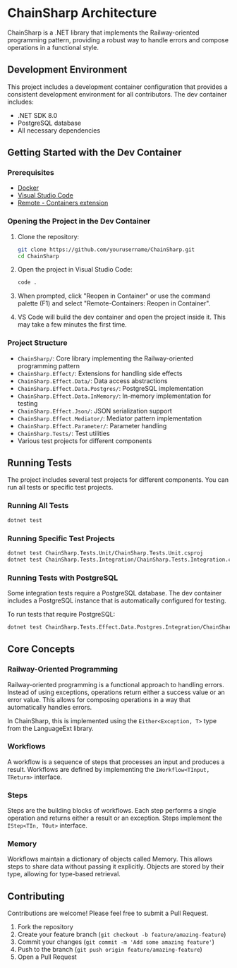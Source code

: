# ChainSharp Architecture

ChainSharp is a .NET library that implements the Railway-oriented programming pattern, providing a robust way to handle errors and compose operations in a functional style.

## Development Environment

This project includes a development container configuration that provides a consistent development environment for all contributors. The dev container includes:

- .NET SDK 8.0
- PostgreSQL database
- All necessary dependencies

## Getting Started with the Dev Container

### Prerequisites

- [Docker](https://www.docker.com/products/docker-desktop)
- [Visual Studio Code](https://code.visualstudio.com/)
- [Remote - Containers extension](https://marketplace.visualstudio.com/items?itemName=ms-vscode-remote.remote-containers)

### Opening the Project in the Dev Container

1. Clone the repository:
   ```bash
   git clone https://github.com/yourusername/ChainSharp.git
   cd ChainSharp
   ```

2. Open the project in Visual Studio Code:
   ```bash
   code .
   ```

3. When prompted, click "Reopen in Container" or use the command palette (F1) and select "Remote-Containers: Reopen in Container".

4. VS Code will build the dev container and open the project inside it. This may take a few minutes the first time.

### Project Structure

- `ChainSharp/`: Core library implementing the Railway-oriented programming pattern
- `ChainSharp.Effect/`: Extensions for handling side effects
- `ChainSharp.Effect.Data/`: Data access abstractions
- `ChainSharp.Effect.Data.Postgres/`: PostgreSQL implementation
- `ChainSharp.Effect.Data.InMemory/`: In-memory implementation for testing
- `ChainSharp.Effect.Json/`: JSON serialization support
- `ChainSharp.Effect.Mediator/`: Mediator pattern implementation
- `ChainSharp.Effect.Parameter/`: Parameter handling
- `ChainSharp.Tests/`: Test utilities
- Various test projects for different components

## Running Tests

The project includes several test projects for different components. You can run all tests or specific test projects.

### Running All Tests

```bash
dotnet test
```

### Running Specific Test Projects

```bash
dotnet test ChainSharp.Tests.Unit/ChainSharp.Tests.Unit.csproj
dotnet test ChainSharp.Tests.Integration/ChainSharp.Tests.Integration.csproj
```

### Running Tests with PostgreSQL

Some integration tests require a PostgreSQL database. The dev container includes a PostgreSQL instance that is automatically configured for testing.

To run tests that require PostgreSQL:

```bash
dotnet test ChainSharp.Tests.Effect.Data.Postgres.Integration/ChainSharp.Tests.Effect.Data.Postgres.Integration.csproj
```

## Core Concepts

### Railway-Oriented Programming

Railway-oriented programming is a functional approach to handling errors. Instead of using exceptions, operations return either a success value or an error value. This allows for composing operations in a way that automatically handles errors.

In ChainSharp, this is implemented using the `Either<Exception, T>` type from the LanguageExt library.

### Workflows

A workflow is a sequence of steps that processes an input and produces a result. Workflows are defined by implementing the `IWorkflow<TInput, TReturn>` interface.

### Steps

Steps are the building blocks of workflows. Each step performs a single operation and returns either a result or an exception. Steps implement the `IStep<TIn, TOut>` interface.

### Memory

Workflows maintain a dictionary of objects called Memory. This allows steps to share data without passing it explicitly. Objects are stored by their type, allowing for type-based retrieval.

## Contributing

Contributions are welcome! Please feel free to submit a Pull Request.

1. Fork the repository
2. Create your feature branch (`git checkout -b feature/amazing-feature`)
3. Commit your changes (`git commit -m 'Add some amazing feature'`)
4. Push to the branch (`git push origin feature/amazing-feature`)
5. Open a Pull Request
